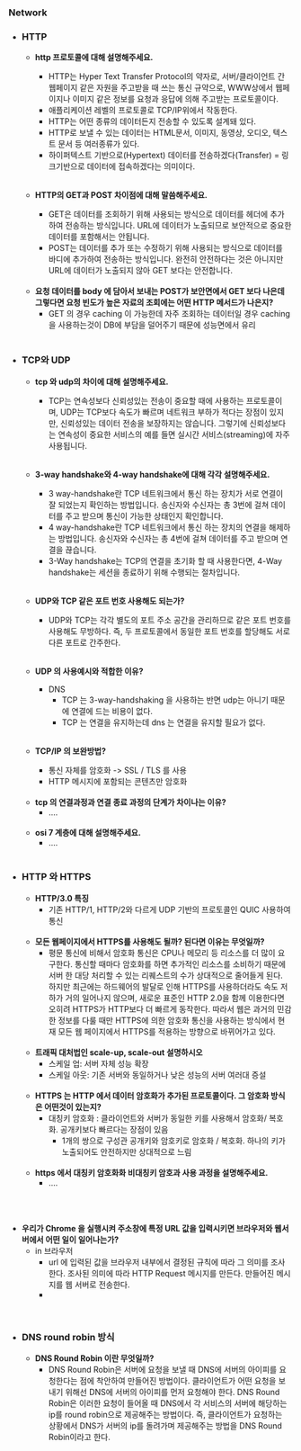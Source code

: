 ### Network

  - ### HTTP
    - <strong> http 프로토콜에 대해 설명해주세요.</strong>  

      - HTTP는 Hyper Text Transfer Protocol의 약자로, 서버/클라이언트 간 웹페이지 같은 자원을 주고받을 때 쓰는 통신 규약으로, WWW상에서 웹페이지나 이미지 같은 정보를 요청과 응답에 의해 주고받는 프로토콜이다. 
      - 애플리케이션 레벨의 프로토콜로 TCP/IP위에서 작동한다.
      - HTTP는 어떤 종류의 데이터든지 전송할 수 있도록 설계돼 있다. 
      - HTTP로 보낼 수 있는 데이터는 HTML문서, 이미지, 동영상, 오디오, 텍스트 문서 등 여러종류가 있다.
      - 하이퍼텍스트 기반으로(Hypertext) 데이터를 전송하겠다(Transfer) = 링크기반으로 데이터에 접속하겠다는 의미이다.

    <br>
    
    - <strong>  HTTP의 GET과 POST 차이점에 대해 말씀해주세요.</strong>  
    
      - GET은 데이터를 조회하기 위해 사용되는 방식으로 데이터를 헤더에 추가하여 전송하는 방식입니다. URL에 데이터가 노출되므로 보안적으로 중요한 데이터를 포함해서는 안됩니다.
      - POST는 데이터를 추가 또는 수정하기 위해 사용되는 방식으로 데이터를 바디에 추가하여 전송하는 방식입니다. 완전히 안전하다는 것은 아니지만 URL에 데이터가 노출되지 않아 GET 보다는 안전합니다.

    <br>
    
      - <strong>요청 데이터를 body 에 담아서 보내는 POST가 보안면에서 GET 보다 나은데 그렇다면 요청 빈도가 높은 자료의 조회에는 어떤 HTTP 메서드가 나은지?</strong>  
        - GET 의 경우 caching 이 가능한데 자주 조회하는 데이터일 경우 caching 을 사용하는것이 DB에 부담을 덜어주기 때문에 성능면에서 유리
    
    <br>
    
    
  - ### TCP와 UDP

    - <strong> tcp 와 udp의 차이에 대해 설명해주세요.</strong>
  
      - TCP는 연속성보다 신뢰성있는 전송이 중요할 때에 사용하는 프로토콜이며, UDP는 TCP보다 속도가 빠르며 네트워크 부하가 적다는 장점이 있지만, 신뢰성있는 데이터 전송을 보장하지는 않습니다. 그렇기에 신뢰성보다는 연속성이 중요한 서비스의 예를 들면 실시간 서비스(streaming)에 자주 사용됩니다.

  
     <br>
   
    - <strong> 3-way handshake와 4-way handshake에 대해 각각 설명해주세요.</strong>  
     
      - 3 way-handshake란 TCP 네트워크에서 통신 하는 장치가 서로 연결이 잘 되었는지 확인하는 방법입니다. 송신자와 수신자는 총 3번에 걸쳐 데이터를 주고 받으며 통신이 가능한 상태인지 확인합니다.
      - 4 way-handshake란 TCP 네트워크에서 통신 하는 장치의 연결을 해제하는 방법입니다. 송신자와 수신자는 총 4번에 걸쳐 데이터를 주고 받으며 연결을 끊습니다.
      - 3-Way handshake는 TCP의 연결을 초기화 할 때 사용한다면, 4-Way handshake는 세션을 종료하기 위해 수행되는 절차입니다.
   
    <br>
    
    - <strong> UDP와 TCP 같은 포트 번호 사용해도 되는가?</strong>  
      - UDP와 TCP는 각각 별도의 포트 주소 공간을 관리하므로 같은 포트 번호를 사용해도 무방하다. 즉, 두 프로토콜에서 동일한 포트 번호를 할당해도 서로 다른 포트로 간주한다.

       <br>

    - <strong>UDP 의 사용예시와 적합한 이유?</strong>  
      - DNS  
        - TCP 는 3-way-handshaking 을 사용하는 반면 udp는 아니기 때문에 연결에 드는 비용이 없다.   
        - TCP 는 연결을 유지하는데 dns 는 연결을 유지할 필요가 없다.

       <br>

    - <strong>TCP/IP 의 보완방법?</strong>  
      - 통신 자체를 암호화 -> SSL / TLS 를 사용
      - HTTP 메시지에 포함되는 콘텐츠만 암호화

    <br>
       
    - <strong>tcp 의 연결과정과 연결 종료 과정의 단계가 차이나는 이유?</strong> 
      - ....

    <br>
       
    - <strong>osi 7 계층에 대해 설명해주세요.</strong> 
      - ....
       
    <br>

  - ### HTTP 와 HTTPS
    
    - <strong>HTTP/3.0 특징</strong>  
      - 기존 HTTP/1, HTTP/2와 다르게 UDP 기반의 프로토콜인 QUIC 사용하여 통신


    <br>
   
   
    - <strong>모든 웹페이지에서 HTTPS를 사용해도 될까? 된다면 이유는 무엇일까?</strong>  
      - 평문 통신에 비해서 암호화 통신은 CPU나 메모리 등 리소스를 더 많이 요구한다. 통신할 때마다 암호화를 하면 추가적인 리소스를 소비하기 때문에 서버 한 대당 처리할 수 있는 리퀘스트의 수가 상대적으로 줄어들게 된다. 하지만 최근에는 하드웨어의 발달로 인해 HTTPS를 사용하더라도 속도 저하가 거의 일어나지 않으며, 새로운 표준인 HTTP 2.0을 함께 이용한다면 오히려 HTTPS가 HTTP보다 더 빠르게 동작한다. 따라서 웹은 과거의 민감한 정보를 다룰 때만 HTTPS에 의한 암호화 통신을 사용하는 방식에서 현재 모든 웹 페이지에서 HTTPS를 적용하는 방향으로 바뀌어가고 있다.


    <br>
   
   
    - <strong>트래픽 대처법인 scale-up, scale-out 설명하시오</strong>  
      - 스케일 업: 서버 자체 성능 확장
      - 스케일 아웃: 기존 서버와 동일하거나 낮은 성능의 서버 여러대 증설


    <br>
   
    - <strong>HTTPS 는 HTTP 에서 데이터 암호화가 추가된 프로토콜이다. 그 암호화 방식은 어떤것이 있는지?</strong>  
      - 대칭키 암호화 : 클라이언트와 서버가 동일한 키를 사용해서 암호화/ 복호화. 공개키보다 빠르다는 장점이 있음
    	- 1개의 쌍으로 구성관 공개키와 암호키로 암호화 / 복호화. 하나의 키가 노출되어도 안전하지만 상대적으로 느림


    <br>

    - <strong>https 에서 대칭키 암호화화 비대칭키 암호과 사용 과정을 설명해주세요.</strong>  
      - ....

   <br>
   <br>

  - <strong>우리가 Chrome 을 실행시켜 주소창에 특정 URL 값을 입력시키면 브라우저와 웹서버에서 어떤 일이 일어나는가? </strong>  
      - in 브라우저
        - url 에 입력된 값을 브라우저 내부에서 결정된 규칙에 따라 그 의미를 조사한다. 조사된 의미에 따라 HTTP Request 메시지를 만든다. 만들어진 메시지를 웹 서버로 전송한다.
        - 

   <br>

  - ### DNS round robin 방식

    - <strong>DNS Round Robin 이란 무엇일까?</strong>  
      - DNS Round Robin은 서버에 요청을 보낼 때 DNS에 서버의 아이피를 요청한다는 점에 착안하여 만들어진 방법이다. 클라이언트가 어떤 요청을 보내기 위해선 DNS에 서버의 아이피를 먼저 요청해야 한다. DNS Round Robin은 이러한 요청이 들어올 때 DNS에서 각 서비스의 서버에 해당하는 ip를 round robin으로 제공해주는 방법이다. 즉, 클라이언트가 요청하는 상황에서 DNS가 서버의 ip를 돌려가며 제공해주는 방법을 DNS Round Robin이라고 한다.


<br>
<br>

